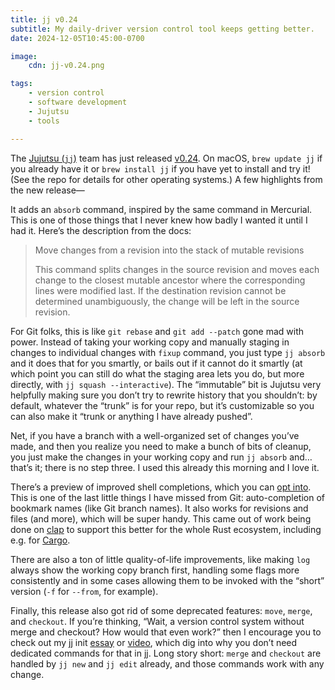 ```yaml
---
title: jj v0.24
subtitle: My daily-driver version control tool keeps getting better.
date: 2024-12-05T10:45:00-0700

image:
    cdn: jj-v0.24.png

tags:
    - version control
    - software development
    - Jujutsu
    - tools

---
```


The [Jujutsu (`jj`)][jj] team has just released [v0.24][v0.24]. On macOS, `brew update jj` if you already have it or `brew install jj` if you have yet to install and try it! (See the repo for details for other operating systems.) A few highlights from the new release—

[jj]: https://github.com/martinvonz/jj

It adds an `absorb` command, inspired by the same command in Mercurial. This is one of those things that I never knew how badly I wanted it until I had it. Here’s the description from the docs:

> Move changes from a revision into the stack of mutable revisions
>
> This command splits changes in the source revision and moves each change to the closest mutable ancestor where the corresponding lines were modified last. If the destination revision cannot be determined unambiguously, the change will be left in the source revision.

For Git folks, this is like `git rebase` and `git add --patch` gone mad with power. Instead of taking your working copy and manually staging in changes to individual changes with `fixup` command, you just type `jj absorb` and it does that for you smartly, or bails out if it cannot do it smartly (at which point you can still do what the staging area lets you do, but more directly, with `jj squash --interactive`). The “immutable” bit is Jujutsu very helpfully making sure you don’t try to rewrite history that you shouldn’t: by default, whatever the “trunk” is for your repo, but it’s customizable so you can also make it “trunk or anything I have already pushed”.

Net, if you have a branch with a well-organized set of changes you’ve made, and then you realize you need to make a bunch of bits of cleanup, you just make the changes in your working copy and run `jj absorb` and… that’s it; there is no step three. I used this already this morning and I love it.

There’s a preview of improved shell completions, which you can [opt into][docs]. This is one of the last little things I have missed from Git: auto-completion of bookmark names (like Git branch names). It also works for revisions and files (and more), which will be super handy. This came out of work being done on [clap][clap] to support this better for the whole Rust ecosystem, including e.g. for [Cargo][cargo].

[docs]: https://martinvonz.github.io/jj/latest/install-and-setup/#command-line-completion
[clap]: https://docs.rs/clap/latest/clap/index.html
[cargo]: https://doc.rust-lang.org/cargo/

There are also a ton of little quality-of-life improvements, like making `log` always show the working copy branch first, handling some flags more consistently and in some cases allowing them to be invoked with the “short” version (`-f` for `--from`, for example).

Finally, this release also got rid of some deprecated features: `move`, `merge`, and `checkout`. If you’re thinking, “Wait, a version control system without merge and checkout? How would that even work?” then I encourage you to check out my jj init [essay][essay] or [video][video], which dig into why you don’t need dedicated commands for that in jj. Long story short: `merge` and `checkout` are handled by `jj new` and `jj edit` already, and those commands work with any change.

[v0.24]: https://github.com/martinvonz/jj/releases/tag/v0.24.0
[essay]: https://v5.chriskrycho.com/essays/jj-init/
[video]: https://www.youtube.com/watch?v=2otjrTzRfVk
